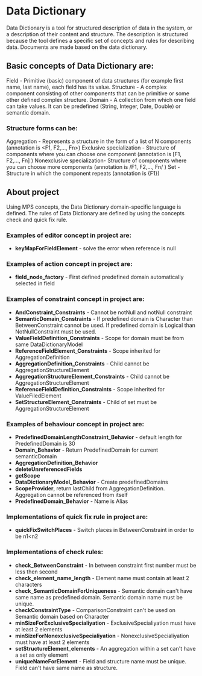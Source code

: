 # Data Dictionary
Data Dictionary is a tool for structured description of data in the system, or a description of their content and structure. The description is structured because the tool defines a specific set of concepts and rules for describing data. Documents are made based on the data dictionary.

## Basic concepts of Data Dictionary are:
Field - Primitive (basic) component of data structures (for example first name, last name), each field has its value.
Structure - A complex component consisting of other components that can be primitive or some other defined complex structure.
Domain - A collection from which one field can take values. It can be predefined (String, Integer, Date, Double) or semantic domain.
 
### Structure forms can be:
Aggregation - Represents a structure in the form of a list of N components (annotation is <F1, F2,..., Fn>)
Exclusive specialization - Structure of components where you can choose one component (annotation is [F1, F2,..., Fn] )
Nonexclusive specialization- Structure of components where you can choose more components (annotation is /F1, F2,..., Fn/ )
Set - Structure in which the component repeats (annotation is {F1})
 
## About project
Using MPS concepts, the Data Dictionary domain-specific language is defined. The rules of Data Dictionary are defined by using the concepts check and quick fix rule.

### Examples of editor concept in project are:

- **keyMapForFieldElement** - solve the error when reference is null

### Examples of action concept in project are:

- **field_node_factory** - First defined predefined domain automatically selected in field

### Examples of constraint concept in project are:

- **AndConstraint_Constraints** - Cannot be notNull and notNull constraint
- **SemanticDomain_Constraints** - If predefined domain is Character than BetweenConstraint cannot be used. If predefined domain is Logical than NotNullConstraint must be used.
- **ValueFieldDefinition_Constraints** - Scope for domain must be from same DataDictionaryModel
- **ReferenceFieldElement_Constraints** - Scope inherited for AggregationDefinition
- **AggregationDefinition_Constraints** - Child cannot be AggregationStructureElement
- **AggregationStructureElement_Constraints** - Child cannot be AggregationStructureElement
- **ReferenceFieldDefinition_Constraints** - Scope inherited for ValueFiledElement
- **SetStructureElement_Constraints** - Child of set must be AggregationStructureElement

 

### Examples of behaviour concept in project are:

- **PredefinedDomainLengthConstraint_Behavior** - default length for PredefinedDomain is 30
- **Domain_Behavior** - Return PredefinedDomain for current semanticDomain
- **AggregationDefinition_Behavior**
- **deleteUnreferencedFields**
- **getScope**
- **DataDictionaryModel_Behavior** - Create predefinedDomains
- **ScopeProvider**, return lastChild from AggregationDefinition. Aggregation cannot be referenced from itself
- **PredefinedDomain_Behavior** - Name is Alias


### Implementations of quick fix rule in project are:

- **quickFixSwitchPlaces** - Switch places in BetweenConstraint in order to be n1<n2


### Implementations of check rules:

- **check_BetweenConstraint** - In between constraint first number must be less then second
- **check_element_name_length** - Element name must contain at least 2 characters
- **check_SemanticDomainForUniqueness** - Semantic domain can't have same name as predefined domain. Semantic domain name must be unique.
- **checkConstraintType** - ComparisonConstraint can't be used on Semantic domain based on Character
- **minSizeForExclusiveSpecialiyation** - ExclusiveSpecialiyation must have at least 2 elements
- **minSizeForNonexclusiveSpecialiyation** - NonexclusiveSpecialiyation must have at least 2 elements
- **setStructureElement_elements** - An aggregation within a set can't have a set as only element
- **uniqueNameForElement** - Field and structure name must be unique. Field can't have same name as structure.
